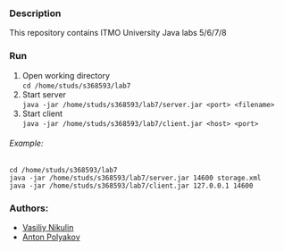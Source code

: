 ### Description
This repository contains ITMO University Java labs 5/6/7/8

### Run
1. Open working directory \
   `cd /home/studs/s368593/lab7`
2. Start server \
   `java -jar /home/studs/s368593/lab7/server.jar <port> <filename>`
3. Start client \
   `java -jar /home/studs/s368593/lab7/client.jar <host> <port>`


###### Example:
`cd /home/studs/s368593/lab7`\
`java -jar /home/studs/s368593/lab7/server.jar 14600 storage.xml`\
`java -jar /home/studs/s368593/lab7/client.jar 127.0.0.1 14600`

### Authors:
- [Vasiliy Nikulin](https://github.com/vasil1y-777)
- [Anton Polyakov](https://github.com/GreedlyCore)